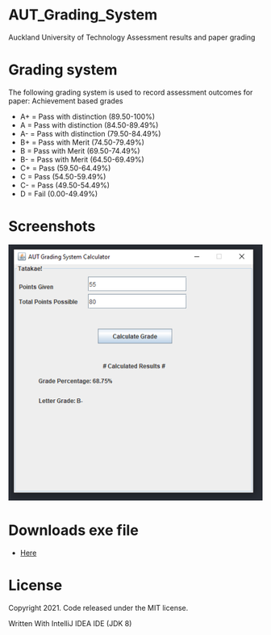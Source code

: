 # AUT_Grading_System
Auckland University of Technology Assessment results and paper grading

# Grading system
The following grading system is used to record assessment outcomes for paper:
Achievement based grades
- A+  = Pass with distinction (89.50-100%)
- A  = Pass with distinction (84.50-89.49%)
- A-  = Pass with distinction (79.50-84.49%)
- B+  = Pass with Merit (74.50-79.49%)
- B  = Pass with Merit (69.50-74.49%)
- B-  = Pass with Merit (64.50-69.49%)
- C+  = Pass (59.50-64.49%)
- C  = Pass (54.50-59.49%)
- C-  = Pass (49.50-54.49%)
- D  = Fail (0.00-49.49%)

# Screenshots
![Screenshot 1](https://github.com/MiguelEmmara-ai/AUT_Grading_System/blob/master/Screenshots/App.PNG)

# Downloads exe file
  - [Here](https://github.com/MiguelEmmara-ai/AUT_Grading_System/blob/master/AUT%20Grading%20System%20Calculator.exe?raw=true)

# License

Copyright 2021. Code released under the MIT license.

Written With IntelliJ IDEA IDE (JDK 8)
